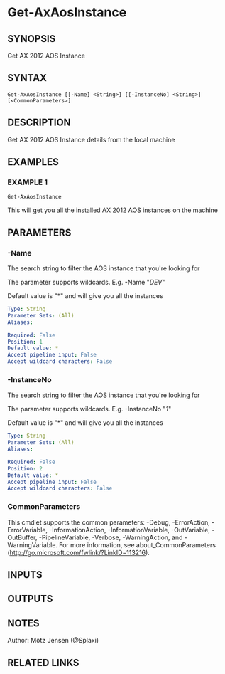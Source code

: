 ﻿---
external help file: ax2012.tools-help.xml
Module Name: ax2012.tools
online version:
schema: 2.0.0
---

# Get-AxAosInstance

## SYNOPSIS
Get AX 2012 AOS Instance

## SYNTAX

```
Get-AxAosInstance [[-Name] <String>] [[-InstanceNo] <String>] [<CommonParameters>]
```

## DESCRIPTION
Get AX 2012 AOS Instance details from the local machine

## EXAMPLES

### EXAMPLE 1
```
Get-AxAosInstance
```

This will get you all the installed AX 2012 AOS instances on the machine

## PARAMETERS

### -Name
The search string to filter the AOS instance that you're looking for

The parameter supports wildcards.
E.g.
-Name "*DEV*"

Default value is "*" and will give you all the instances

```yaml
Type: String
Parameter Sets: (All)
Aliases:

Required: False
Position: 1
Default value: *
Accept pipeline input: False
Accept wildcard characters: False
```

### -InstanceNo
The search string to filter the AOS instance that you're looking for

The parameter supports wildcards.
E.g.
-InstanceNo "*1*"

Default value is "*" and will give you all the instances

```yaml
Type: String
Parameter Sets: (All)
Aliases:

Required: False
Position: 2
Default value: *
Accept pipeline input: False
Accept wildcard characters: False
```

### CommonParameters
This cmdlet supports the common parameters: -Debug, -ErrorAction, -ErrorVariable, -InformationAction, -InformationVariable, -OutVariable, -OutBuffer, -PipelineVariable, -Verbose, -WarningAction, and -WarningVariable.
For more information, see about_CommonParameters (http://go.microsoft.com/fwlink/?LinkID=113216).

## INPUTS

## OUTPUTS

## NOTES
Author: Mötz Jensen (@Splaxi)

## RELATED LINKS
